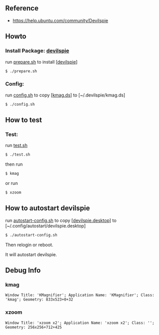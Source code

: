 
## Reference

* https://help.ubuntu.com/community/Devilspie


## Howto

### Install Package: [devilspie](https://packages.ubuntu.com/bionic/devilspie)

run [prepare.sh](prepare.sh) to install [[devilspie](https://packages.ubuntu.com/bionic/devilspie)]

``` sh
$ ./prepare.sh
```

### Config:

run [config.sh](config.sh) to copy [[kmag.ds](kmag.ds)] to [~/.devilspie/kmag.ds]

``` sh
$ ./config.sh
```


## How to test

### Test:

run [test.sh](test.sh)

``` sh
$ ./test.sh
```

then run

``` sh
$ kmag
```

or run

``` sh
$ xzoom
```

## How to autostart devilspie

run [autostart-config.sh](autostart-config.sh) to copy [[devilspie.desktop](devilspie.desktop)] to [~/.config/autostart/devilspie.desktop]

``` sh
$ ./autostart-config.sh
```

Then relogin or reboot.

It will autostart devilspie.

## Debug Info

### kmag

```
Window Title: 'KMagnifier'; Application Name: 'KMagnifier'; Class: 'kmag'; Geometry: 833x523+0+32
```

### xzoom

```
Window Title: 'xzoom x2'; Application Name: 'xzoom x2'; Class: ''; Geometry: 256x256+712+425
```
